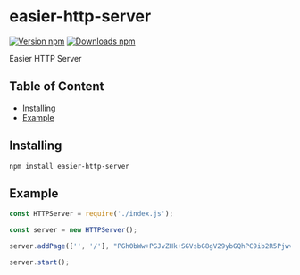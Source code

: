 # easier-http-server
[![Version npm](https://img.shields.io/npm/v/easier-http-server.svg?logo=npm)](https://www.npmjs.com/package/easier-http-server)
[![Downloads npm](https://img.shields.io/npm/d18m/easier-http-server.svg?logo=npm)](https://www.npmjs.com/package/easier-http-server)

Easier HTTP Server

## Table of Content
- [Installing](#installing)
- [Example](#example)

## Installing
```npm install easier-http-server```

## Example
```js
const HTTPServer = require('./index.js');

const server = new HTTPServer();

server.addPage(['', '/'], "PGh0bWw+PGJvZHk+SGVsbG8gV29ybGQhPC9ib2R5PjwvaHRtbD4=", 'base64');

server.start();
```
